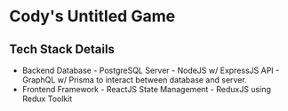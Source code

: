 # Cody's Untitled Game

## Tech Stack Details

- Backend
  Database - PostgreSQL
  Server - NodeJS w/ ExpressJS
  API - GraphQL w/ Prisma to interact between database and server.
- Frontend
  Framework - ReactJS
  State Management - ReduxJS using Redux Toolkit
